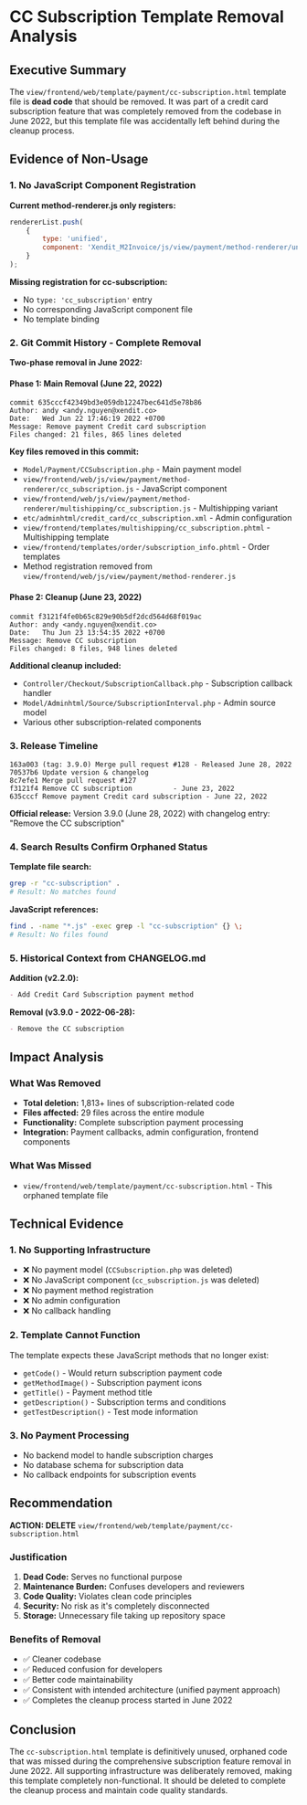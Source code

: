 # CC Subscription Template Removal Analysis

## Executive Summary

The `view/frontend/web/template/payment/cc-subscription.html` template file is **dead code** that should be removed. It was part of a credit card subscription feature that was completely removed from the codebase in June 2022, but this template file was accidentally left behind during the cleanup process.

## Evidence of Non-Usage

### 1. No JavaScript Component Registration

**Current method-renderer.js only registers:**
```javascript
rendererList.push(
    {
        type: 'unified',
        component: 'Xendit_M2Invoice/js/view/payment/method-renderer/unified'
    }
);
```

**Missing registration for cc-subscription:**
- No `type: 'cc_subscription'` entry
- No corresponding JavaScript component file
- No template binding

### 2. Git Commit History - Complete Removal

**Two-phase removal in June 2022:**

#### Phase 1: Main Removal (June 22, 2022)
```
commit 635cccf42349bd3e059db12247bec641d5e78b86
Author: andy <andy.nguyen@xendit.co>
Date:   Wed Jun 22 17:46:19 2022 +0700
Message: Remove payment Credit card subscription
Files changed: 21 files, 865 lines deleted
```

**Key files removed in this commit:**
- `Model/Payment/CCSubscription.php` - Main payment model
- `view/frontend/web/js/view/payment/method-renderer/cc_subscription.js` - JavaScript component
- `view/frontend/web/js/view/payment/method-renderer/multishipping/cc_subscription.js` - Multishipping variant
- `etc/adminhtml/credit_card/cc_subscription.xml` - Admin configuration
- `view/frontend/templates/multishipping/cc_subscription.phtml` - Multishipping template
- `view/frontend/templates/order/subscription_info.phtml` - Order templates
- Method registration removed from `view/frontend/web/js/view/payment/method-renderer.js`

#### Phase 2: Cleanup (June 23, 2022)
```
commit f3121f4fe0b65c829e90b5df2dcd564d68f019ac
Author: andy <andy.nguyen@xendit.co>
Date:   Thu Jun 23 13:54:35 2022 +0700
Message: Remove CC subscription
Files changed: 8 files, 948 lines deleted
```

**Additional cleanup included:**
- `Controller/Checkout/SubscriptionCallback.php` - Subscription callback handler
- `Model/Adminhtml/Source/SubscriptionInterval.php` - Admin source model
- Various other subscription-related components

### 3. Release Timeline

```
163a003 (tag: 3.9.0) Merge pull request #128 - Released June 28, 2022
70537b6 Update version & changelog
8c7efe1 Merge pull request #127
f3121f4 Remove CC subscription          - June 23, 2022
635cccf Remove payment Credit card subscription - June 22, 2022
```

**Official release:** Version 3.9.0 (June 28, 2022) with changelog entry: "Remove the CC subscription"

### 4. Search Results Confirm Orphaned Status

**Template file search:**
```bash
grep -r "cc-subscription" .
# Result: No matches found
```

**JavaScript references:**
```bash
find . -name "*.js" -exec grep -l "cc-subscription" {} \;
# Result: No files found
```

### 5. Historical Context from CHANGELOG.md

**Addition (v2.2.0):**
```markdown
- Add Credit Card Subscription payment method
```

**Removal (v3.9.0 - 2022-06-28):**
```markdown
- Remove the CC subscription
```

## Impact Analysis

### What Was Removed
- **Total deletion:** 1,813+ lines of subscription-related code
- **Files affected:** 29 files across the entire module
- **Functionality:** Complete subscription payment processing
- **Integration:** Payment callbacks, admin configuration, frontend components

### What Was Missed
- `view/frontend/web/template/payment/cc-subscription.html` - This orphaned template file

## Technical Evidence

### 1. No Supporting Infrastructure
- ❌ No payment model (`CCSubscription.php` was deleted)
- ❌ No JavaScript component (`cc_subscription.js` was deleted)
- ❌ No payment method registration
- ❌ No admin configuration
- ❌ No callback handling

### 2. Template Cannot Function
The template expects these JavaScript methods that no longer exist:
- `getCode()` - Would return subscription payment code
- `getMethodImage()` - Subscription payment icons
- `getTitle()` - Payment method title
- `getDescription()` - Subscription terms and conditions
- `getTestDescription()` - Test mode information

### 3. No Payment Processing
- No backend model to handle subscription charges
- No database schema for subscription data
- No callback endpoints for subscription events

## Recommendation

**ACTION: DELETE** `view/frontend/web/template/payment/cc-subscription.html`

### Justification
1. **Dead Code:** Serves no functional purpose
2. **Maintenance Burden:** Confuses developers and reviewers
3. **Code Quality:** Violates clean code principles
4. **Security:** No risk as it's completely disconnected
5. **Storage:** Unnecessary file taking up repository space

### Benefits of Removal
- ✅ Cleaner codebase
- ✅ Reduced confusion for developers
- ✅ Better code maintainability
- ✅ Consistent with intended architecture (unified payment approach)
- ✅ Completes the cleanup process started in June 2022

## Conclusion

The `cc-subscription.html` template is definitively unused, orphaned code that was missed during the comprehensive subscription feature removal in June 2022. All supporting infrastructure was deliberately removed, making this template completely non-functional. It should be deleted to complete the cleanup process and maintain code quality standards.